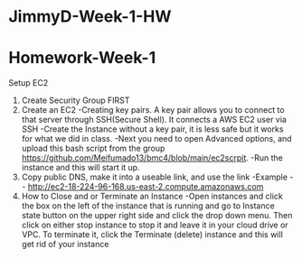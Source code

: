 # JimmyD-Week-1-HW
# Homework-Week-1

Setup EC2
1. Create Security Group FIRST
2. Create an EC2
  -Creating key pairs. A key pair allows you to connect to that server through SSH(Secure Shell). It connects a AWS EC2 user via   SSH
  -Create the Instance without a key pair, it is less safe but it works for what we did in class.
  -Next you need to open Advanced options, and upload this bash script from the group    https://github.com/Meifumado13/bmc4/blob/main/ec2scrpit. 
    -Run the instance and this will start it up.
3. Copy public DNS, make it into a useable link, and use the link
  -Example -- http://ec2-18-224-96-168.us-east-2.compute.amazonaws.com
4. How to Close and or Terminate an Instance
  -Open instances and click the box on the left of the instance that is running and go to Instance state button on the upper  right side and click the drop down menu. Then click on either stop instance to stop it and leave it in your cloud drive or VPC. To terminate it, click the Terminate (delete) instance and this will get rid of your instance
